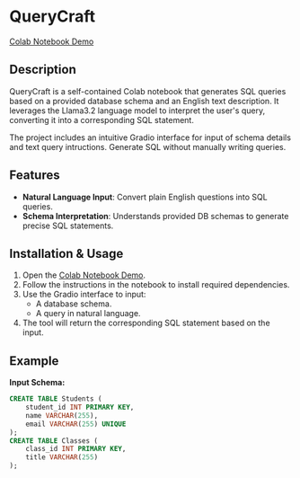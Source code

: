 # QueryCraft

[Colab Notebook Demo](https://colab.research.google.com/drive/1ZZPGZSYoaNNIWeCrvDmB5CL2V4tqRcIF?usp=sharing)

## Description
QueryCraft is a self-contained Colab notebook that generates SQL queries based on a provided database schema and an English text description. It leverages the Llama3.2 language model to interpret the user's query, converting it into a corresponding SQL statement. 

The project includes an intuitive Gradio interface for input of schema details and text query intructions. Generate SQL without manually writing queries.

## Features
- **Natural Language Input**: Convert plain English questions into SQL queries.
- **Schema Interpretation**: Understands provided DB schemas to generate precise SQL statements.

## Installation & Usage
1. Open the [Colab Notebook Demo](https://colab.research.google.com/drive/1ZZPGZSYoaNNIWeCrvDmB5CL2V4tqRcIF?usp=sharing).
2. Follow the instructions in the notebook to install required dependencies.
3. Use the Gradio interface to input:
   - A database schema.
   - A query in natural language.
4. The tool will return the corresponding SQL statement based on the input.

## Example
**Input Schema:**
```sql
CREATE TABLE Students (
    student_id INT PRIMARY KEY,
    name VARCHAR(255),
    email VARCHAR(255) UNIQUE
);
CREATE TABLE Classes (
    class_id INT PRIMARY KEY,
    title VARCHAR(255)
);
